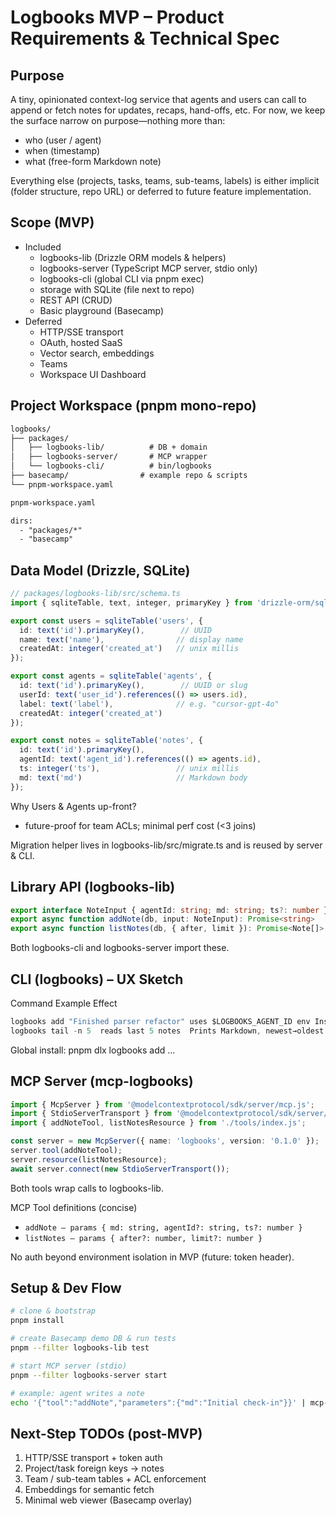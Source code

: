# Logbooks MVP – Product Requirements & Technical Spec

## Purpose

A tiny, opinionated context-log service that agents and users can call to append or fetch notes for updates, recaps, hand-offs,  etc.  For now, we keep the surface narrow on purpose—nothing more than:

- who (user / agent)
- when (timestamp)
- what (free-form Markdown note)

Everything else (projects, tasks, teams, sub-teams, labels) is either implicit (folder structure, repo URL) or deferred to future feature implementation.

## Scope (MVP)

- Included
  - logbooks-lib (Drizzle ORM models & helpers)	
  - logbooks-server (TypeScript MCP server, stdio only)
  - logbooks-cli (global CLI via pnpm exec)
  - storage with SQLite (file next to repo)
  - REST API (CRUD)
  - Basic playground (Basecamp)
- Deferred
  - HTTP/SSE transport
  - OAuth, hosted SaaS
  - Vector search, embeddings
  - Teams
  - Workspace UI Dashboard

## Project Workspace (pnpm mono-repo)

```txt
logbooks/
├── packages/
│   ├── logbooks-lib/          # DB + domain
│   ├── logbooks-server/       # MCP wrapper
│   └── logbooks-cli/          # bin/logbooks
├── basecamp/                # example repo & scripts
└── pnpm-workspace.yaml

pnpm-workspace.yaml

dirs:
  - "packages/*"
  - "basecamp"
```

## Data Model (Drizzle, SQLite)

```typescript
// packages/logbooks-lib/src/schema.ts
import { sqliteTable, text, integer, primaryKey } from 'drizzle-orm/sqlite-core';

export const users = sqliteTable('users', {
  id: text('id').primaryKey(),        // UUID
  name: text('name'),                // display name
  createdAt: integer('created_at')   // unix millis
});

export const agents = sqliteTable('agents', {
  id: text('id').primaryKey(),        // UUID or slug
  userId: text('user_id').references(() => users.id),
  label: text('label'),              // e.g. "cursor-gpt-4o"
  createdAt: integer('created_at')
});

export const notes = sqliteTable('notes', {
  id: text('id').primaryKey(),
  agentId: text('agent_id').references(() => agents.id),
  ts: integer('ts'),                 // unix millis
  md: text('md')                     // Markdown body
});
```

Why Users & Agents up-front?

- future-proof for team ACLs; minimal perf cost (<3 joins)

Migration helper lives in logbooks-lib/src/migrate.ts and is reused by server & CLI.

## Library API (logbooks-lib)

```typescript
export interface NoteInput { agentId: string; md: string; ts?: number }
export async function addNote(db, input: NoteInput): Promise<string>
export async function listNotes(db, { after, limit }): Promise<Note[]>
```

Both logbooks-cli and logbooks-server import these.

## CLI (logbooks) – UX Sketch

Command	Example	Effect

```typescript
logbooks add "Finished parser refactor"	uses $LOGBOOKS_AGENT_ID env	Inserts row
logbooks tail -n 5	reads last 5 notes	Prints Markdown, newest→oldest
```

Global install: pnpm dlx logbooks add ...

## MCP Server (mcp-logbooks)

```typescript
import { McpServer } from '@modelcontextprotocol/sdk/server/mcp.js';
import { StdioServerTransport } from '@modelcontextprotocol/sdk/server/stdio.js';
import { addNoteTool, listNotesResource } from './tools/index.js';

const server = new McpServer({ name: 'logbooks', version: '0.1.0' });
server.tool(addNoteTool);
server.resource(listNotesResource);
await server.connect(new StdioServerTransport());
```

Both tools wrap calls to logbooks-lib.

MCP Tool definitions (concise)
- `addNote – params { md: string, agentId?: string, ts?: number }`
- `listNotes – params { after?: number, limit?: number }`

No auth beyond environment isolation in MVP (future: token header).

## Setup & Dev Flow

```bash
# clone & bootstrap
pnpm install

# create Basecamp demo DB & run tests
pnpm --filter logbooks-lib test

# start MCP server (stdio)
pnpm --filter logbooks-server start

# example: agent writes a note
echo '{"tool":"addNote","parameters":{"md":"Initial check-in"}}' | mcp-logbooks
```

## Next-Step TODOs (post-MVP)

1. HTTP/SSE transport + token auth
2. Project/task foreign keys → notes
3. Team / sub-team tables + ACL enforcement
4. Embeddings for semantic fetch
5. Minimal web viewer (Basecamp overlay)